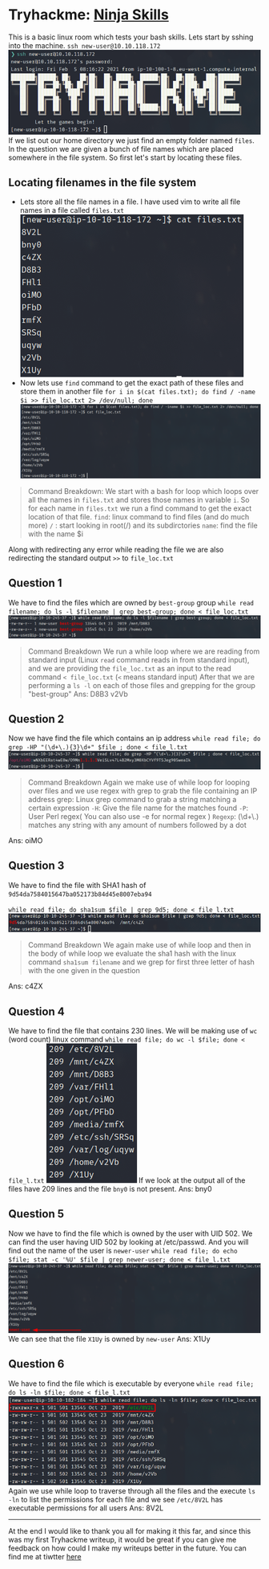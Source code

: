 # Tryhackme: [Ninja Skills](https://tryhackme.com/room/ninjaskills)

This is a basic linux room which tests your bash skills. Lets start by sshing into the machine.
`ssh new-user@10.10.118.172`
![](./images/2021-02-05_13-50.png)
If we list out our home directory we just find an empty folder named `files`. In the question we are given a bunch of file names which are placed somewhere in the file system.
So first let's start by locating these files.

## Locating filenames in the file system

- Lets store all the file names in a file. I have used vim to write all file names in a file called `files.txt`
  ![](./images/2021-02-05_13-58.png)
- Now lets use `find` command to get the exact path of these files and store them in another file
  `for i in $(cat files.txt); do find / -name $i >> file_loc.txt 2> /dev/null; done`
  ![](./images/2021-02-05_14-02.png)

> Command Breakdown:
> We start with a bash for loop which loops over all the names in `files.txt` and stores those names in variable `i`. So for each name in `files.txt` we run a find command to get the exact location of that file.
> `find`: linux command to find files (and do much more)
> `/` : start looking in root(/) and its subdirctories
> `name`: find the file with the name $i

Along with redirecting any error while reading the file we are also redirecting the standard output `>>` to `file_loc.txt`

## Question 1

We have to find the files which are owned by `best-group` group
`while read filename; do ls -l $filename | grep best-group; done < file_loc.txt`
![](./images/2021-02-05_14-25.png)

> Command Breakdown
> We run a while loop where we are reading from standard input (Linux `read` command reads in from standard input), and we are providing the `file_loc.txt` as an input to the read command `< file_loc.txt` (`<` means standard input)
> After that we are performing a `ls -l` on each of those files and grepping for the group "best-group"
> Ans: D8B3 v2Vb

## Question 2

Now we have find the file which contains an ip address
`while read file; do grep -HP "(\d+\.){3}\d+" $file ; done < file_l.txt`
![](./images/2021-02-05_14-43.png)

> Command Breakdown
> Again we make use of while loop for looping over files and we use regex with grep to grab the file containing an IP address
> grep: Linux grep command to grab a string matching a certain expression
> `-H`: Give the file name for the matches found
> `-P`: User Perl regex( You can also use -e for normal regex )
> `Regexp`: (\d+\\.) matches any string with any amount of numbers followed by a dot

Ans: oiMO

## Question 3

We have to find the file with SHA1 hash of `9d54da7584015647ba052173b84d45e8007eba94`

`while read file; do sha1sum $file | grep 9d5; done < file_l.txt`
![](./images/2021-02-05_15-04.png)

> Command Breakdown
> We again make use of while loop and then in the body of while loop we evaluate the sha1 hash with the linux command `sha1sum filename` and we grep for first three letter of hash with the one given in the question

Ans: c4ZX

## Question 4

We have to find the file that contains 230 lines. We will be making use of `wc` (word count) linux command
`while read file; do wc -l $file; done < file_l.txt`
![](./images/2021-02-05_15-09.png)
If we look at the output all of the files have 209 lines and the file `bny0` is not present.
Ans: bny0

## Question 5

Now we have to find the file which is owned by the user with UID 502. We can find the user having UID 502 by looking at /etc/passwd. And you will find out the name of the user is `newer-user`
`while read file; do echo $file; stat -c '%U' $file | grep newer-user; done < file_l.txt`
![](./images/2021-02-05_15-17.png)
We can see that the file `X1Uy` is owned by `new-user`
Ans: X1Uy

## Question 6

We have to find the file which is executable by everyone
`while read file; do ls -ln $file; done < file_l.txt`
![](./images/2021-02-05_18-44.png)
Again we use while loop to traverse through all the files and the execute `ls -ln` to list the permissions for each file and we see `/etc/8V2L` has executable permissions for all users
Ans: 8V2L

---

At the end I would like to thank you all for making it this far, and since this was my first Tryhackme writeup, it would be great if you can give me feedback on how could I make my writeups better in the future. You can find me at tiwtter [here](https://twitter.com/smash8tap)
